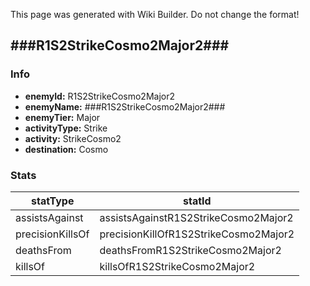 <span class="wiki-builder">This page was generated with Wiki Builder. Do not change the format!</span>

## ###R1S2StrikeCosmo2Major2###
### Info
* **enemyId:** R1S2StrikeCosmo2Major2
* **enemyName:** ###R1S2StrikeCosmo2Major2###
* **enemyTier:** Major
* **activityType:** Strike
* **activity:** StrikeCosmo2
* **destination:** Cosmo

### Stats
statType | statId
-------- | ------
assistsAgainst | assistsAgainstR1S2StrikeCosmo2Major2
precisionKillsOf | precisionKillOfR1S2StrikeCosmo2Major2
deathsFrom | deathsFromR1S2StrikeCosmo2Major2
killsOf | killsOfR1S2StrikeCosmo2Major2

